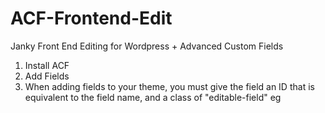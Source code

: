ACF-Frontend-Edit
=================

Janky Front End Editing for Wordpress + Advanced Custom Fields

1. Install ACF
2. Add Fields
3. When adding fields to your theme, you must give the field an ID that is equivalent to the field name, and a class of "editable-field"
eg
<code><div id="title" class="editable-field"><?php the_field("title"); ?></div></code>
